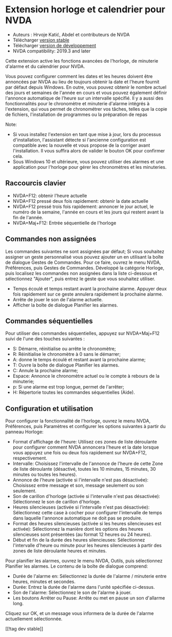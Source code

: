 # Extension horloge et calendrier  pour NVDA #

* Auteurs : Hrvoje Katić, Abdel et contributeurs de NVDA
* Télécharger [version stable][1]
* Télécharger [version de développement][2]
* NVDA compatibility: 2019.3 and later

Cette extension active les fonctions avancées de l'horloge, de minuterie
d'alarme et du calendrier pour NVDA.

Vous pouvez configurer comment les dates et les heures doivent être
annoncées par NVDA au lieu de toujours obtenir la date et l'heure fournit
par défaut depuis Windows. En outre, vous pouvez obtenir le nombre actuel
des jours et semaines de l'année en cours et vous pouvez également définir
l'annonce automatique de l'heure sur un intervalle spécifié. Il y a aussi
des fonctionnalités pour le chronomètre et minuterie d'alarme intégrés à
l'extension, qui vous permet de chronométrer vos tâches, telles que la copie
de fichiers, l'installation de programmes ou la préparation de repas

Note:

* Si vous installez l'extension en tant que mise à jour, lors du processus
  d'installation, l'assistant détecte si l'ancienne configuration est
  compatible avec la nouvelle et vous propose de la corriger avant
  l'installation. Il vous suffira alors de valider le bouton OK pour
  confirmer cela.
* Sous Windows 10 et ultérieure, vous pouvez utiliser des alarmes et une
  application pour l'horloge pour gérer les chronomètres et les minuteries.

## Raccourcis clavier

* NVDA+F12: obtenir l'heure actuelle
* NVDA+F12 pressé deux fois rapidement: obtenir la date actuelle
* NVDA+F12 pressé trois fois rapidement: annoncer le jour actuel, le numéro
  de la semaine, l'année en cours et les jours qui restent avant la fin de
  l'année.
* NVDA+Maj+F12: Entrée séquentielle de l'horloge

## Commandes non assignées

Les commandes suivantes ne sont assignées par défaut; Si vous souhaitez
assigner un geste personnalisé vous pouvez ajouter un en utilisant la  boîte
de dialogue Gestes de Commandes. Pour ce faire, ouvrez le menu NVDA,
Préférences, puis Gestes de Commandes. Développé la catégorie Horloge, puis
localisez les commandes non assignées dans la liste ci-dessous et
sélectionnez "Ajouter", puis entrez le geste que vous souhaitez utiliser.

* Temps écoulé et temps restant avant la prochaine alarme. Appuyer deux fois
  rapidement sur ce geste annulera rapidement la prochaine alarme.
* Arrête de jouer le son de l'alarme actuelle.
* Afficher la boîte de dialogue Planifier les alarmes.

## Commandes séquentielles

Pour utiliser des commandes séquentielles, appuyez sur NVDA+Maj+F12 suivi de
l'une des touches suivantes :

* S: Démarre, réinitialise ou arrête le chronomètre;
* R: Réinitialise le chronomètre à 0 sans le démarrer;
* A: donne le temps écoulé et restant avant la prochaine alarme;
* T: Ouvre la boîte de dialogue Planifier les alarmes.
* C: Annule la prochaine alarme;
* Espace: Annonce le chronomètre actuel ou le compte à rebours de la
  minuterie;
* p: Si une alarme est trop longue, permet de l'arrêter;
* H: Répertorie toutes les commandes séquentielles (Aide).

## Configuration et utilisation

Pour configurer la fonctionnalité de l'horloge, ouvrez le menu NVDA,
Préférences, puis Paramètres et configurer les options suivantes à partir du
panneau Horloge:

* Format d'affichage de l'heure: Utilisez ces zones de liste déroulante pour
  configurer comment NVDA annoncera l'heure et la date lorsque vous appuyez
  une fois ou deux fois rapidement sur NVDA+F12, respectivement.
* Intervalle: Choisissez l'intervalle de l'annonce de l'heure de cette Zone
  de liste déroulante (désactivé, toutes les 10 minutes, 15 minutes, 30
  minutes ou toutes les heures).
* Annonce de l'heure (activée si l'intervalle n'est pas désactivée):
  Choisissez entre message et son, message seulement ou son seulement.
* Son de carillon d'horloge (activée si l'intervalle n'est pas désactivée):
  Sélectionnez le son de carillon d'horloge.
* Heures silencieuses (activée si l'intervalle n'est pas désactivée):
  Sélectionnez cette case à cocher pour configurer l'intervalle de temps
  dans laquelle l'annonce automatique ne doit pas se produire.
* Format des heures silencieuses (activée si les heures silencieuses est
  activée): Sélectionnez la manière dont les options des heures silencieuses
  sont présentées (au format 12 heures ou 24 heures).
* Début et fin de la durée des heures silencieuses: Sélectionnez
  l'intervalle d'heure ou minute pour les heures silencieuses à partir des
  zones de liste déroulante heures et minutes.

Pour planifier les alarmes, ouvrez le menu NVDA, Outils, puis sélectionnez
Planifier les alarmes. Le contenu de la boîte de dialogue comprend:

* Durée de l'alarme en: Sélectionnez la durée de l'alarme / minuterie entre
  heures, minutes et secondes.
* Durée: Entrez la durée de l'alarme dans l'unité spécifiée ci-dessus.
* Son de l'alarme: Sélectionnez le son de l'alarme à jouer.
* Les boutons Arrêter ou Pause: Arrête ou met en pause un son d'allarme
  long.

Cliquez sur OK, et un message vous informera de la durée de l'alarme
actuellement sélectionnée.

[[!tag dev stable]]

[1]: https://addons.nvda-project.org/files/get.php?file=cac

[2]: https://addons.nvda-project.org/files/get.php?file=cac-dev
